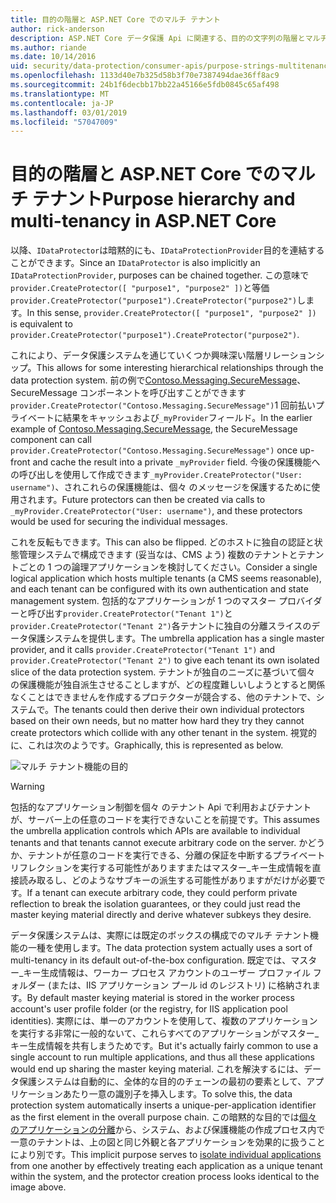 ```yaml
---
title: 目的の階層と ASP.NET Core でのマルチ テナント
author: rick-anderson
description: ASP.NET Core データ保護 Api に関連する、目的の文字列の階層とマルチ テナント機能について説明します。
ms.author: riande
ms.date: 10/14/2016
uid: security/data-protection/consumer-apis/purpose-strings-multitenancy
ms.openlocfilehash: 1133d40e7b325d58b3f70e7387494dae36ff8ac9
ms.sourcegitcommit: 24b1f6decbb17bb22a45166e5fdb0845c65af498
ms.translationtype: MT
ms.contentlocale: ja-JP
ms.lasthandoff: 03/01/2019
ms.locfileid: "57047009"
---
```

# <a name="purpose-hierarchy-and-multi-tenancy-in-aspnet-core"></a><span data-ttu-id="08568-103">目的の階層と ASP.NET Core でのマルチ テナント</span><span class="sxs-lookup"><span data-stu-id="08568-103">Purpose hierarchy and multi-tenancy in ASP.NET Core</span></span>

<span data-ttu-id="08568-104">以降、`IDataProtector`は暗黙的にも、`IDataProtectionProvider`目的を連結することができます。</span><span class="sxs-lookup"><span data-stu-id="08568-104">Since an `IDataProtector` is also implicitly an `IDataProtectionProvider`, purposes can be chained together.</span></span> <span data-ttu-id="08568-105">この意味で`provider.CreateProtector([ "purpose1", "purpose2" ])`と等価`provider.CreateProtector("purpose1").CreateProtector("purpose2")`します。</span><span class="sxs-lookup"><span data-stu-id="08568-105">In this sense, `provider.CreateProtector([ "purpose1", "purpose2" ])` is equivalent to `provider.CreateProtector("purpose1").CreateProtector("purpose2")`.</span></span>

<span data-ttu-id="08568-106">これにより、データ保護システムを通じていくつか興味深い階層リレーションシップ。</span><span class="sxs-lookup"><span data-stu-id="08568-106">This allows for some interesting hierarchical relationships through the data protection system.</span></span> <span data-ttu-id="08568-107">前の例で[Contoso.Messaging.SecureMessage](xref:security/data-protection/consumer-apis/purpose-strings#data-protection-contoso-purpose)、SecureMessage コンポーネントを呼び出すことができます`provider.CreateProtector("Contoso.Messaging.SecureMessage")`1 回前払いプライベートに結果をキャッシュおよび`_myProvider`フィールド。</span><span class="sxs-lookup"><span data-stu-id="08568-107">In the earlier example of [Contoso.Messaging.SecureMessage](xref:security/data-protection/consumer-apis/purpose-strings#data-protection-contoso-purpose), the SecureMessage component can call `provider.CreateProtector("Contoso.Messaging.SecureMessage")` once up-front and cache the result into a private `_myProvider` field.</span></span> <span data-ttu-id="08568-108">今後の保護機能への呼び出しを使用して作成できます`_myProvider.CreateProtector("User: username")`、されこれらの保護機能は、個々 のメッセージを保護するために使用されます。</span><span class="sxs-lookup"><span data-stu-id="08568-108">Future protectors can then be created via calls to `_myProvider.CreateProtector("User: username")`, and these protectors would be used for securing the individual messages.</span></span>

<span data-ttu-id="08568-109">これを反転もできます。</span><span class="sxs-lookup"><span data-stu-id="08568-109">This can also be flipped.</span></span> <span data-ttu-id="08568-110">どのホストに独自の認証と状態管理システムで構成できます (妥当なは、CMS よう) 複数のテナントとテナントごとの 1 つの論理アプリケーションを検討してください。</span><span class="sxs-lookup"><span data-stu-id="08568-110">Consider a single logical application which hosts multiple tenants (a CMS seems reasonable), and each tenant can be configured with its own authentication and state management system.</span></span> <span data-ttu-id="08568-111">包括的なアプリケーションが 1 つのマスター プロバイダーと呼び出す`provider.CreateProtector("Tenant 1")`と`provider.CreateProtector("Tenant 2")`各テナントに独自の分離スライスのデータ保護システムを提供します。</span><span class="sxs-lookup"><span data-stu-id="08568-111">The umbrella application has a single master provider, and it calls `provider.CreateProtector("Tenant 1")` and `provider.CreateProtector("Tenant 2")` to give each tenant its own isolated slice of the data protection system.</span></span> <span data-ttu-id="08568-112">テナントが独自のニーズに基づいて個々 の保護機能が独自派生させることしますが、どの程度難しいしようとすると関係なくことはできませんを作成するプロテクターが競合する、他のテナントで、システムで。</span><span class="sxs-lookup"><span data-stu-id="08568-112">The tenants could then derive their own individual protectors based on their own needs, but no matter how hard they try they cannot create protectors which collide with any other tenant in the system.</span></span> <span data-ttu-id="08568-113">視覚的に、これは次のようです。</span><span class="sxs-lookup"><span data-stu-id="08568-113">Graphically, this is represented as below.</span></span>

![マルチ テナント機能の目的](purpose-strings-multitenancy/_static/purposes-multi-tenancy.png)

>[!WARNING]
> <span data-ttu-id="08568-115">包括的なアプリケーション制御を個々 のテナント Api で利用およびテナントが、サーバー上の任意のコードを実行できないことを前提です。</span><span class="sxs-lookup"><span data-stu-id="08568-115">This assumes the umbrella application controls which APIs are available to individual tenants and that tenants cannot execute arbitrary code on the server.</span></span> <span data-ttu-id="08568-116">かどうか、テナントが任意のコードを実行できる、分離の保証を中断するプライベート リフレクションを実行する可能性がありますまたはマスター_キー生成情報を直接読み取るし、どのようなサブキーの派生する可能性がありますがだけが必要です。</span><span class="sxs-lookup"><span data-stu-id="08568-116">If a tenant can execute arbitrary code, they could perform private reflection to break the isolation guarantees, or they could just read the master keying material directly and derive whatever subkeys they desire.</span></span>

<span data-ttu-id="08568-117">データ保護システムは、実際には既定のボックスの構成でのマルチ テナント機能の一種を使用します。</span><span class="sxs-lookup"><span data-stu-id="08568-117">The data protection system actually uses a sort of multi-tenancy in its default out-of-the-box configuration.</span></span> <span data-ttu-id="08568-118">既定では、マスター_キー生成情報は、ワーカー プロセス アカウントのユーザー プロファイル フォルダー (または、IIS アプリケーション プール id のレジストリ) に格納されます。</span><span class="sxs-lookup"><span data-stu-id="08568-118">By default master keying material is stored in the worker process account's user profile folder (or the registry, for IIS application pool identities).</span></span> <span data-ttu-id="08568-119">実際には、単一のアカウントを使用して、複数のアプリケーションを実行する非常に一般的ないて、これらすべてのアプリケーションがマスター_キー生成情報を共有しまうためです。</span><span class="sxs-lookup"><span data-stu-id="08568-119">But it's actually fairly common to use a single account to run multiple applications, and thus all these applications would end up sharing the master keying material.</span></span> <span data-ttu-id="08568-120">これを解決するには、データ保護システムは自動的に、全体的な目的のチェーンの最初の要素として、アプリケーションあたり一意の識別子を挿入します。</span><span class="sxs-lookup"><span data-stu-id="08568-120">To solve this, the data protection system automatically inserts a unique-per-application identifier as the first element in the overall purpose chain.</span></span> <span data-ttu-id="08568-121">この暗黙的な目的では[個々 のアプリケーションの分離](xref:security/data-protection/configuration/overview#per-application-isolation)から、システム、および保護機能の作成プロセス内で一意のテナントは、上の図と同じ外観と各アプリケーションを効果的に扱うことにより別です。</span><span class="sxs-lookup"><span data-stu-id="08568-121">This implicit purpose serves to [isolate individual applications](xref:security/data-protection/configuration/overview#per-application-isolation) from one another by effectively treating each application as a unique tenant within the system, and the protector creation process looks identical to the image above.</span></span>
